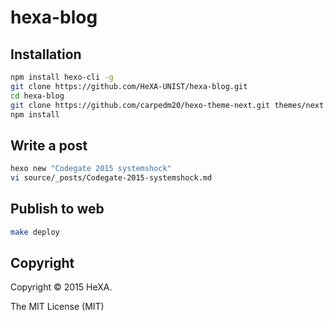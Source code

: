 # hexa-blog

## Installation

```bash
npm install hexo-cli -g
git clone https://github.com/HeXA-UNIST/hexa-blog.git
cd hexa-blog
git clone https://github.com/carpedm20/hexo-theme-next.git themes/next
npm install
```

## Write a post

```bash
hexo new "Codegate 2015 systemshock"
vi source/_posts/Codegate-2015-systemshock.md
```

## Publish to web

```bash
make deploy
```

## Copyright

Copyright :copyright: 2015 HeXA.

The MIT License (MIT)

